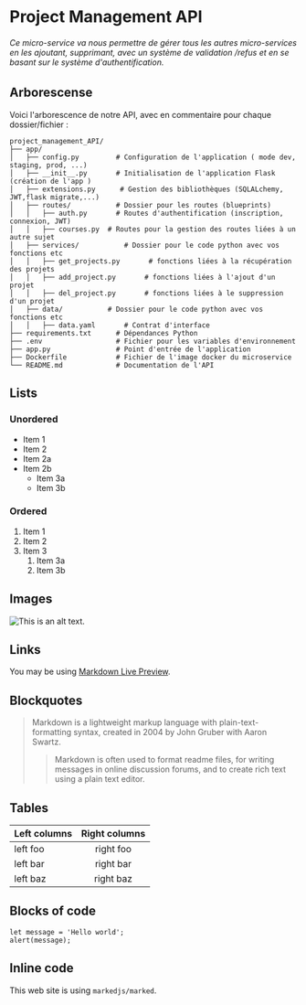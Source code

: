 # Project Management API

###### Ce micro-service va nous permettre de gérer tous les autres micro-services en les ajoutant, supprimant, avec un système de validation /refus et en se basant sur le système d'authentification.

## Arborescense
Voici l'arborescence de notre API, avec en commentaire pour chaque dossier/fichier : 

```
project_management_API/
├── app/
│   ├── config.py         # Configuration de l'application ( mode dev, staging, prod, ...)
│   ├── __init__.py       # Initialisation de l'application Flask (création de l'app )
│   ├── extensions.py      # Gestion des bibliothèques (SQLALchemy, JWT,flask migrate,...)
│   ├── routes/           # Dossier pour les routes (blueprints)
│   │   ├── auth.py       # Routes d'authentification (inscription, connexion, JWT)
│   │   ├── courses.py  # Routes pour la gestion des routes liées à un autre sujet
│   ├── services/           # Dossier pour le code python avec vos fonctions etc
│   │   ├── get_projects.py       # fonctions liées à la récupération des projets
│   │   ├── add_project.py       # fonctions liées à l'ajout d'un projet
│   │   ├── del_project.py       # fonctions liées à le suppression d'un projet
│   ├── data/           # Dossier pour le code python avec vos fonctions etc
│   │   ├── data.yaml       # Contrat d'interface
├── requirements.txt      # Dépendances Python
├── .env                  # Fichier pour les variables d'environnement
├── app.py                # Point d'entrée de l'application
├── Dockerfile            # Fichier de l'image docker du microservice
└── README.md             # Documentation de l'API
```

## Lists

### Unordered

* Item 1
* Item 2
* Item 2a
* Item 2b
    * Item 3a
    * Item 3b

### Ordered

1. Item 1
2. Item 2
3. Item 3
    1. Item 3a
    2. Item 3b

## Images

![This is an alt text.](/image/sample.webp "This is a sample image.")

## Links

You may be using [Markdown Live Preview](https://markdownlivepreview.com/).

## Blockquotes

> Markdown is a lightweight markup language with plain-text-formatting syntax, created in 2004 by John Gruber with Aaron Swartz.
>
>> Markdown is often used to format readme files, for writing messages in online discussion forums, and to create rich text using a plain text editor.

## Tables

| Left columns  | Right columns |
| ------------- |:-------------:|
| left foo      | right foo     |
| left bar      | right bar     |
| left baz      | right baz     |

## Blocks of code

```
let message = 'Hello world';
alert(message);
```

## Inline code

This web site is using `markedjs/marked`.

